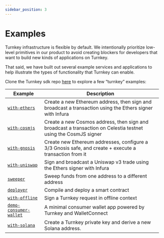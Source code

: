 ```yaml
---
sidebar_position: 3
---
```

# Examples

Turnkey infrastructure is flexible by default. We intentionally prioritize low-level primitives in our product to avoid creating blockers for developers that want to build new kinds of applications on Turnkey.

That said, we have built out several example services and applications to help illustrate the types of functionality that Turnkey can enable.

Clone the Turnkey sdk repo [here](https://github.com/tkhq/sdk) to explore a few “turnkey” examples:

| Example                                                                        | Description                                                                                                    |
| ------------------------------------------------------------------------------ | -------------------------------------------------------------------------------------------------------------- |
| [`with-ethers`](https://github.com/tkhq/sdk/tree/main/examples/with-ethers/)   | Create a new Ethereum address, then sign and broadcast a transaction using the Ethers signer with Infura       |
| [`with-cosmjs`](https://github.com/tkhq/sdk/tree/main/examples/with-cosmjs/)   | Create a new Cosmos address, then sign and broadcast a transaction on Celestia testnet using the CosmJS signer |
| [`with-gnosis`](https://github.com/tkhq/sdk/tree/main/examples/with-gnosis/)   | Create new Ethereum addresses, configure a 3/3 Gnosis safe, and create + execute a transaction from it         |
| [`with-uniswap`](https://github.com/tkhq/sdk/tree/main/examples/with-uniswap/) | Sign and broadcast a Uniswap v3 trade using the Ethers signer with Infura                                      |
| [`sweeper`](https://github.com/tkhq/sdk/tree/main/examples/sweeper/)           | Sweep funds from one address to a different address                                                            |
| [`deployer`](https://github.com/tkhq/sdk/tree/main/examples/deployer/)         | Compile and deploy a smart contract                                                                            |
| [`with-offline`](https://github.com/tkhq/sdk/tree/main/examples/with-offline/) | Sign a Turnkey request in offline context                                                                      |
| [`demo-consumer-wallet`](https://github.com/tkhq/demo-consumer-wallet)         | A minimal consumer wallet app powered by Turnkey and WalletConnect                                             |
| [`with-solana`](https://github.com/tkhq/sdk/tree/main/examples/with-solana)    | Create a Turnkey private key and derive a new Solana address.                                                  |
